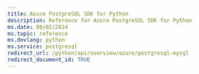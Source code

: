 ```yaml
---
title: Azure PostgreSQL SDK for Python
description: Reference for Azure PostgreSQL SDK for Python
ms.date: 08/02/2024
ms.topic: reference
ms.devlang: python
ms.service: postgresql
redirect_url: /python/api/overview/azure/postgresql-mysql
redirect_document_id: TRUE
---
```


